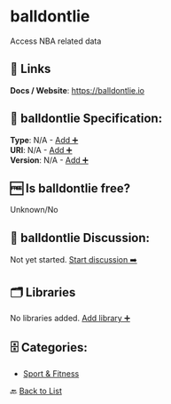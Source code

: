 # balldontlie

Access NBA related data

##  🔗 Links
**Docs / Website**: https://balldontlie.io

## 🧬 balldontlie Specification:
**Type**: N/A - [Add ➕](https://github.com/apis-list/apis-list/edit/main/apis/balldontlie/balldontlie.yaml)  
**URI**: N/A - [Add ➕](https://github.com/apis-list/apis-list/edit/main/apis/balldontlie/balldontlie.yaml)  
**Version**: N/A - [Add ➕](https://github.com/apis-list/apis-list/edit/main/apis/balldontlie/balldontlie.yaml)

## 🆓 Is balldontlie free?
 Unknown/No 

## 💬 balldontlie Discussion:
Not yet started. [Start discussion ➡️](https://github.com/apis-list/apis-list/discussions/new)

## 🗂️ Libraries

No libraries added. [Add library ➕](https://github.com/apis-list/apis-list/edit/main/apis/balldontlie/balldontlie.yaml)    


## 🗄️ Categories:
- [Sport & Fitness](https://github.com/apis-list/apis-list#sport--fitness-)

🔙  [Back to List](https://github.com/apis-list/apis-list)
